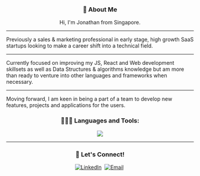 <h3 align="center"><b>👋 About Me</b></h3>
    <p align="center">
    Hi, I'm Jonathan from Singapore.
    <hr>
    Previously a sales & marketing professional in early stage, high growth SaaS startups looking to make a career shift into a technical field.
    <hr>
    Currently focused on improving my JS, React and Web development skillsets as well as Data Structures & algorithms knowledge but am more than ready to venture into other languages and frameworks when necessary.
    <hr>
    Moving forward, I am keen in being a part of a team to develop new features, projects and applications for the users.
    </p>

<h3 align="center"><b>👩🏻‍💻 Languages and Tools:</b></h3>
    <p align="center">
    <img src="https://skillicons.dev/icons?i=js,html,css,jest,materialui,git,github,react,tailwind,nodejs,express,mongodb,vscode,npm,vite,vercel,figma" />
    </p>
<hr>
<h3 align="center"><b>🔗 Let's Connect!</b></h3>
    <p align="center">
        <a href="https://www.linkedin.com/in/jane-tan-/"><img src="https://skillicons.dev/icons?i=linkedin"" alt="LinkedIn"/></a>&nbsp
        <a href="mailto: jonathan.quekww@gmail.com"><img src="https://skillicons.dev/icons?i=gmail" alt="Email"/></a>&nbsp
    </p>
